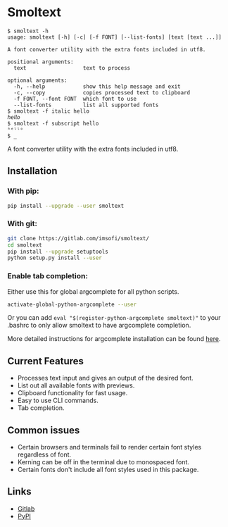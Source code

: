 # Smoltext

```
$ smoltext -h
usage: smoltext [-h] [-c] [-f FONT] [--list-fonts] [text [text ...]]

A font converter utility with the extra fonts included in utf8.

positional arguments:
  text                  text to process

optional arguments:
  -h, --help            show this help message and exit
  -c, --copy            copies processed text to clipboard
  -f FONT, --font FONT  which font to use
  --list-fonts          list all supported fonts
$ smoltext -f italic hello
𝘩𝘦𝘭𝘭𝘰
$ smoltext -f subscript hello
ʰᵉˡˡᵒ
$ _
```

A font converter utility with the extra fonts included in utf8.

## Installation

### With pip:

```bash
pip install --upgrade --user smoltext
```

### With git:

```bash
git clone https://gitlab.com/imsofi/smoltext/
cd smoltext
pip install --upgrade setuptools
python setup.py install --user
```

### Enable tab completion:

Either use this for global argcomplete for all python scripts.

```bash
activate-global-python-argcomplete --user
```

Or you can add `eval "$(register-python-argcomplete smoltext)"` to your .bashrc to only allow smoltext to have argcomplete completion.

More detailed instructions for argcomplete installation can be found [here](https://kislyuk.github.io/argcomplete/#global-completion).

## Current Features

* Processes text input and gives an output of the desired font.
* List out all available fonts with previews.
* Clipboard functionality for fast usage.
* Easy to use CLI commands.
* Tab completion.

## Common issues

* Certain browsers and terminals fail to render certain font styles regardless of font.
* Kerning can be off in the terminal due to monospaced font.
* Certain fonts don't include all font styles used in this package.

## Links

* [Gitlab](https://gitlab.com/imsofi/smoltext/)
* [PyPI](https://pypi.org/project/smoltext/)
